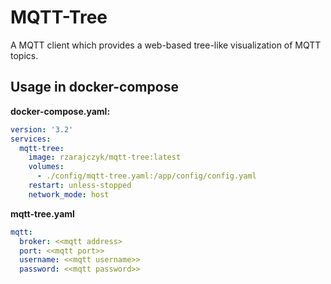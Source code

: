 # MQTT-Tree

A MQTT client which provides a web-based tree-like visualization of MQTT topics.

## Usage in docker-compose

**docker-compose.yaml:**
```yaml
version: '3.2'
services:
  mqtt-tree:
    image: rzarajczyk/mqtt-tree:latest
    volumes:
      - ./config/mqtt-tree.yaml:/app/config/config.yaml
    restart: unless-stopped
    network_mode: host
```

**mqtt-tree.yaml**
```yaml
mqtt:
  broker: <<mqtt address>
  port: <<mqtt port>>
  username: <<mqtt username>>
  password: <<mqtt password>>
```
